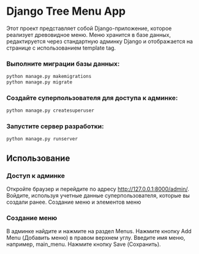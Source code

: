 # Django Tree Menu App

Этот проект представляет собой Django-приложение, которое реализует древовидное меню. Меню хранится в базе данных, редактируется через стандартную админку Django и отображается на странице с использованием template tag.

### Выполните миграции базы данных:
```bash
python manage.py makemigrations
python manage.py migrate
```
### Создайте суперпользователя для доступа к админке:
```bash
python manage.py createsuperuser
```

### Запустите сервер разработки:
```bash
python manage.py runserver
```

## Использование
### Доступ к админке
Откройте браузер и перейдите по адресу http://127.0.0.1:8000/admin/.
Войдите, используя учетные данные суперпользователя, которые вы создали ранее.
Создание меню и элементов меню
### Создание меню
В админке найдите и нажмите на раздел Menus.
Нажмите кнопку Add Menu (Добавить меню) в правом верхнем углу.
Введите имя меню, например, main_menu.
Нажмите кнопку Save (Сохранить).